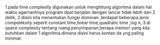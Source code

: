 1.pada time complexity digunakan untuk menghitung algoritma dalam hal waktu agarnantinya program dpat berjalan dengan lancar tidak lebih dari 2 detik,
2.disini kita menentukan fungsi dominan ,terdapat beberapa jenis compelekxity seperti constant time,linear time,quadratic time ,log n,
3.di space complexity tentang ruang penyimpanan,berapa memori yang kita butuhkan dalam 1 algoritma.dimana disini harus kontan da yng paling minimal.